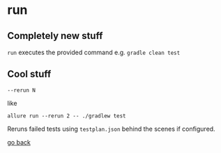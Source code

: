 # run

## Completely new stuff

`run` executes the provided command e.g. `gradle clean test`

## Cool stuff

`--rerun N`

like

```shell
allure run --rerun 2 -- ./gradlew test
```

Reruns failed tests using `testplan.json` behind the scenes if configured.

[go back](allure3.md#run)